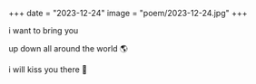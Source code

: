 +++
date = "2023-12-24"
image = "poem/2023-12-24.jpg"
+++

i want to bring you

up down all around the world 🌎

i will kiss you there 💋
